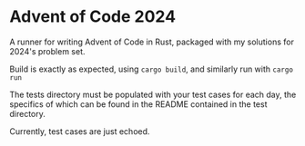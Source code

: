# Advent of Code 2024

A runner for writing Advent of Code in Rust, packaged with my solutions for 2024's problem set.

Build is exactly as expected, using `cargo build`, and similarly run with `cargo run`

The tests directory must be populated with your test cases for each day, the specifics of which can be found in the README contained in the test directory.

Currently, test cases are just echoed.
